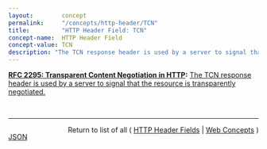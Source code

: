 ```yaml
---
layout:        concept
permalink:     "/concepts/http-header/TCN"
title:         "HTTP Header Field: TCN"
concept-name:  HTTP Header Field
concept-value: TCN
description: "The TCN response header is used by a server to signal that the resource is transparently negotiated."
---
```


**[RFC 2295: Transparent Content Negotiation in HTTP](/specs/IETF/RFC/2295 "HTTP allows web site authors to put multiple versions of the same information under a single URL. Transparent content negotiation is an extensible negotiation mechanism, layered on top of HTTP, for automatically selecting the best version when the URL is accessed. This enables the smooth deployment of new web data formats and markup tags."):** [The TCN response header is used by a server to signal that the resource is transparently negotiated.](http://tools.ietf.org/html/rfc2295#section-8.5 "Read documentation for HTTP Header Field &#34;TCN&#34;")

<br/>
<hr/>

<p style="float : left"><a href="./TCN.json" title="JSON representing this particular Web Concept value">JSON</a></p>
<p style="text-align: right">Return to list of all ( <a href="../http-header/">HTTP Header Fields</a> | <a href="../">Web Concepts</a> )</p>
